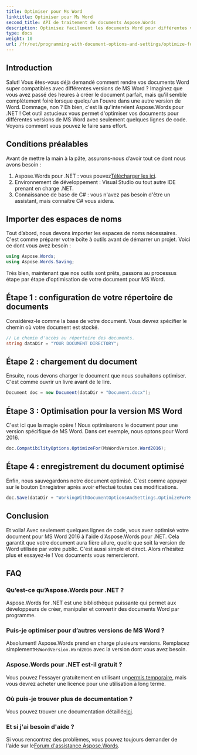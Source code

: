 ```yaml
---
title: Optimiser pour Ms Word
linktitle: Optimiser pour Ms Word
second_title: API de traitement de documents Aspose.Words
description: Optimisez facilement les documents Word pour différentes versions de MS Word à l'aide d'Aspose.Words pour .NET avec ce guide étape par étape.
type: docs
weight: 10
url: /fr/net/programming-with-document-options-and-settings/optimize-for-ms-word/
---
```

## Introduction

Salut! Vous êtes-vous déjà demandé comment rendre vos documents Word super compatibles avec différentes versions de MS Word ? Imaginez que vous avez passé des heures à créer le document parfait, mais qu'il semble complètement foiré lorsque quelqu'un l'ouvre dans une autre version de Word. Dommage, non ? Eh bien, c'est là qu'intervient Aspose.Words pour .NET ! Cet outil astucieux vous permet d'optimiser vos documents pour différentes versions de MS Word avec seulement quelques lignes de code. Voyons comment vous pouvez le faire sans effort.

## Conditions préalables

Avant de mettre la main à la pâte, assurons-nous d’avoir tout ce dont nous avons besoin :

1.  Aspose.Words pour .NET : vous pouvez[Télécharger les ici](https://releases.aspose.com/words/net/).
2. Environnement de développement : Visual Studio ou tout autre IDE prenant en charge .NET.
3. Connaissance de base de C# : vous n'avez pas besoin d'être un assistant, mais connaître C# vous aidera.

## Importer des espaces de noms

Tout d’abord, nous devons importer les espaces de noms nécessaires. C'est comme préparer votre boîte à outils avant de démarrer un projet. Voici ce dont vous avez besoin :

```csharp
using Aspose.Words;
using Aspose.Words.Saving;
```

Très bien, maintenant que nos outils sont prêts, passons au processus étape par étape d'optimisation de votre document pour MS Word.

## Étape 1 : configuration de votre répertoire de documents

Considérez-le comme la base de votre document. Vous devrez spécifier le chemin où votre document est stocké.

```csharp
// Le chemin d'accès au répertoire des documents.
string dataDir = "YOUR DOCUMENT DIRECTORY";
```

## Étape 2 : chargement du document

Ensuite, nous devons charger le document que nous souhaitons optimiser. C'est comme ouvrir un livre avant de le lire.

```csharp
Document doc = new Document(dataDir + "Document.docx");
```

## Étape 3 : Optimisation pour la version MS Word

C'est ici que la magie opère ! Nous optimiserons le document pour une version spécifique de MS Word. Dans cet exemple, nous optons pour Word 2016. 

```csharp
doc.CompatibilityOptions.OptimizeFor(MsWordVersion.Word2016);
```

## Étape 4 : enregistrement du document optimisé

Enfin, nous sauvegardons notre document optimisé. C'est comme appuyer sur le bouton Enregistrer après avoir effectué toutes ces modifications.

```csharp
doc.Save(dataDir + "WorkingWithDocumentOptionsAndSettings.OptimizeForMsWord.docx");
```

## Conclusion

Et voila! Avec seulement quelques lignes de code, vous avez optimisé votre document pour MS Word 2016 à l'aide d'Aspose.Words pour .NET. Cela garantit que votre document aura fière allure, quelle que soit la version de Word utilisée par votre public. C'est aussi simple et direct. Alors n’hésitez plus et essayez-le ! Vos documents vous remercieront.

## FAQ

### Qu’est-ce qu’Aspose.Words pour .NET ?
Aspose.Words for .NET est une bibliothèque puissante qui permet aux développeurs de créer, manipuler et convertir des documents Word par programme.

### Puis-je optimiser pour d’autres versions de MS Word ?
 Absolument! Aspose.Words prend en charge plusieurs versions. Remplacez simplement`MsWordVersion.Word2016` avec la version dont vous avez besoin.

### Aspose.Words pour .NET est-il gratuit ?
 Vous pouvez l'essayer gratuitement en utilisant un[permis temporaire](https://purchase.aspose.com/temporary-license/), mais vous devrez acheter une licence pour une utilisation à long terme.

### Où puis-je trouver plus de documentation ?
 Vous pouvez trouver une documentation détaillée[ici](https://reference.aspose.com/words/net/).

### Et si j'ai besoin d'aide ?
 Si vous rencontrez des problèmes, vous pouvez toujours demander de l'aide sur le[Forum d'assistance Aspose.Words](https://forum.aspose.com/c/words/8).
